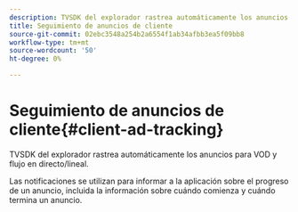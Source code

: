 ```yaml
---
description: TVSDK del explorador rastrea automáticamente los anuncios para VOD y flujo en directo/lineal.
title: Seguimiento de anuncios de cliente
source-git-commit: 02ebc3548a254b2a6554f1ab34afbb3ea5f09bb8
workflow-type: tm+mt
source-wordcount: '50'
ht-degree: 0%

---
```


# Seguimiento de anuncios de cliente{#client-ad-tracking}

TVSDK del explorador rastrea automáticamente los anuncios para VOD y flujo en directo/lineal.

Las notificaciones se utilizan para informar a la aplicación sobre el progreso de un anuncio, incluida la información sobre cuándo comienza y cuándo termina un anuncio.
